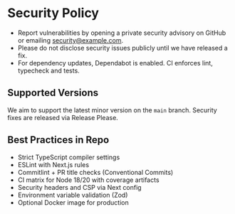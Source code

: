 # Security Policy

- Report vulnerabilities by opening a private security advisory on GitHub or emailing security@example.com.
- Please do not disclose security issues publicly until we have released a fix.
- For dependency updates, Dependabot is enabled. CI enforces lint, typecheck and tests.

## Supported Versions

We aim to support the latest minor version on the `main` branch. Security fixes are released via Release Please.

## Best Practices in Repo

- Strict TypeScript compiler settings
- ESLint with Next.js rules
- Commitlint + PR title checks (Conventional Commits)
- CI matrix for Node 18/20 with coverage artifacts
- Security headers and CSP via Next config
- Environment variable validation (Zod)
- Optional Docker image for production

